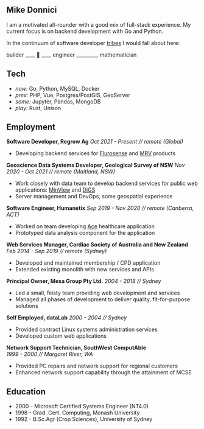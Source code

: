 ## Mike Donnici

I am a motivated all-rounder with a good mix of full-stack experience.
My current focus is on backend development with Go and Python.

In the continuum of software
developer [tribes](https://josephg.com/blog/3-tribes/) I would fall about
here:

builder ____ :construction_worker: ____ engineer _________ mathematician

## Tech

- _now:_ Go, Python, MySQL, Docker
- _prev:_ PHP, Vue, Postgres/PostGIS, GeoServer
- _some:_ Jupyter, Pandas, MongoDB
- _play:_ Rust, Unison

## Employment

**Software Developer, Regrow Ag**
_Oct 2021 - Present // remote (Global)_
- Developing backend services
  for [Flurosense](https://www.regrow.ag/flurosense)
  and [MRV](https://www.regrow.ag/mrv) products

**Geoscience Data Systems Developer, Geological Survey of NSW**
_Nov 2020 - Oct 2021 // remote (Maitland, NSW)_
- Work closely with data team to develop backend services
  for public web applications: [MinView](https://minview.geoscience.nsw.gov.au/)
  and [DiGS](https://search.geoscience.nsw.gov.au/)
- Server management and DevOps, some geospatial experience

**Software Engineer, Humanetix**
_Sep 2019 - Nov 2020 // remote (Canberra, ACT)_
- Worked on team developing [Ace](https://www.humanetix.com.au/ace) healthcare
  application
- Prototyped data analysis component for the application

**Web Services Manager, Cardiac Society of Australia and New Zealand**
_Feb 2014 - Sep 2019 // remote (Sydney)_
- Developed and maintained membership / CPD application
- Extended existing monolith with new services and APIs

**Principal Owner, Mesa Group Pty Ltd.**
_2004 - 2018 // Sydney_
- Led a small, feisty team providing web development and services
- Managed all phases of development to deliver quality, fit-for-purpose
  solutions

**Self Employed, dataLab**
_2000 - 2004 // Sydney_
- Provided contract Linux systems administration services
- Developed custom web applications

**Network Support Technician, SouthWest ComputAble**</br>
_1999 - 2000 // Margaret River, WA_
- Provided PC repairs and network support for regional customers
- Enhanced network support capability through the attainment of MCSE

## Education

- 2000 - Microsoft Certified Systems Engineer (NT4.0)
- 1998 - Grad. Cert. Computing, Monash University
- 1992 - B.Sc.Agr (Crop Sciences), University of Sydney
